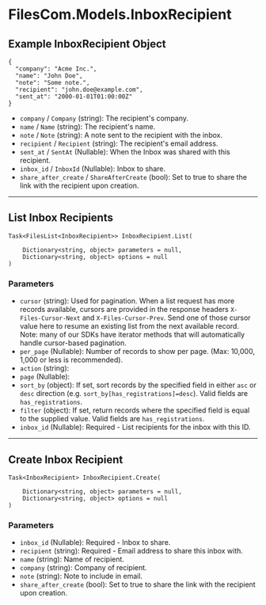 # FilesCom.Models.InboxRecipient

## Example InboxRecipient Object

```
{
  "company": "Acme Inc.",
  "name": "John Doe",
  "note": "Some note.",
  "recipient": "john.doe@example.com",
  "sent_at": "2000-01-01T01:00:00Z"
}
```

* `company` / `Company`  (string): The recipient's company.
* `name` / `Name`  (string): The recipient's name.
* `note` / `Note`  (string): A note sent to the recipient with the inbox.
* `recipient` / `Recipient`  (string): The recipient's email address.
* `sent_at` / `SentAt`  (Nullable<DateTime>): When the Inbox was shared with this recipient.
* `inbox_id` / `InboxId`  (Nullable<Int64>): Inbox to share.
* `share_after_create` / `ShareAfterCreate`  (bool): Set to true to share the link with the recipient upon creation.


---

## List Inbox Recipients

```
Task<FilesList<InboxRecipient>> InboxRecipient.List(
    
    Dictionary<string, object> parameters = null,
    Dictionary<string, object> options = null
)
```

### Parameters

* `cursor` (string): Used for pagination.  When a list request has more records available, cursors are provided in the response headers `X-Files-Cursor-Next` and `X-Files-Cursor-Prev`.  Send one of those cursor value here to resume an existing list from the next available record.  Note: many of our SDKs have iterator methods that will automatically handle cursor-based pagination.
* `per_page` (Nullable<Int64>): Number of records to show per page.  (Max: 10,000, 1,000 or less is recommended).
* `action` (string): 
* `page` (Nullable<Int64>): 
* `sort_by` (object): If set, sort records by the specified field in either `asc` or `desc` direction (e.g. `sort_by[has_registrations]=desc`). Valid fields are `has_registrations`.
* `filter` (object): If set, return records where the specified field is equal to the supplied value. Valid fields are `has_registrations`.
* `inbox_id` (Nullable<Int64>): Required - List recipients for the inbox with this ID.


---

## Create Inbox Recipient

```
Task<InboxRecipient> InboxRecipient.Create(
    
    Dictionary<string, object> parameters = null,
    Dictionary<string, object> options = null
)
```

### Parameters

* `inbox_id` (Nullable<Int64>): Required - Inbox to share.
* `recipient` (string): Required - Email address to share this inbox with.
* `name` (string): Name of recipient.
* `company` (string): Company of recipient.
* `note` (string): Note to include in email.
* `share_after_create` (bool): Set to true to share the link with the recipient upon creation.
